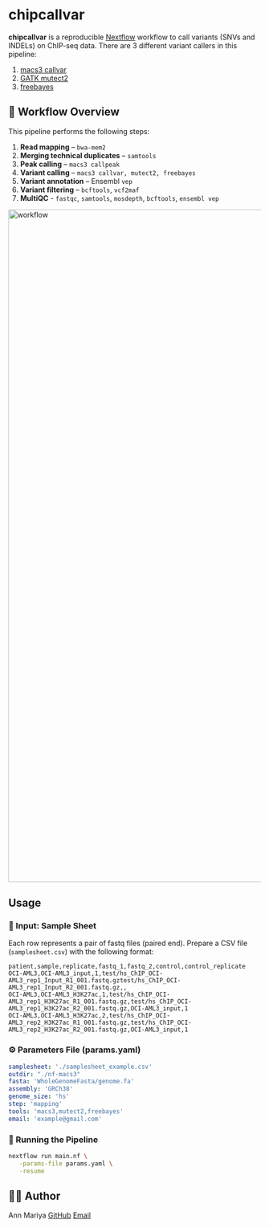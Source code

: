 # chipcallvar

**chipcallvar** is a reproducible [Nextflow](https://www.nextflow.io/) workflow to call variants (SNVs and INDELs) on ChIP-seq data.
There are 3 different variant callers in this pipeline:
1. [macs3 callvar](https://macs3-project.github.io/MACS/docs/callvar.html)
2. [GATK mutect2](https://gatk.broadinstitute.org/hc/en-us/articles/360037593851-Mutect2)
3. [freebayes](https://github.com/freebayes/freebayes)


## 🧬 Workflow Overview

This pipeline performs the following steps:

1. **Read mapping** – `bwa-mem2`
2. **Merging technical duplicates** – `samtools`
3. **Peak calling** – `macs3 callpeak`
4. **Variant calling** – `macs3 callvar, mutect2, freebayes`
5. **Variant annotation** – Ensembl `vep`
6. **Variant filtering** – `bcftools`, `vcf2maf`
7. **MultiQC** - `fastqc`, `samtools`, `mosdepth`, `bcftools`, `ensembl vep`

<img width="1340" alt="workflow" src="https://github.com/user-attachments/assets/a1821c20-c71e-4d9f-ba12-5c5abc14fe74" />


## Usage

### 📂 Input: Sample Sheet

Each row represents a pair of fastq files (paired end). Prepare a CSV file (`samplesheet.csv`) with the following format:

```csv
patient,sample,replicate,fastq_1,fastq_2,control,control_replicate
OCI-AML3,OCI-AML3_input,1,test/hs_ChIP_OCI-AML3_rep1_Input_R1_001.fastq.gztest/hs_ChIP_OCI-AML3_rep1_Input_R2_001.fastq.gz,,
OCI-AML3,OCI-AML3_H3K27ac,1,test/hs_ChIP_OCI-AML3_rep1_H3K27ac_R1_001.fastq.gz,test/hs_ChIP_OCI-AML3_rep1_H3K27ac_R2_001.fastq.gz,OCI-AML3_input,1
OCI-AML3,OCI-AML3_H3K27ac,2,test/hs_ChIP_OCI-AML3_rep2_H3K27ac_R1_001.fastq.gz,test/hs_ChIP_OCI-AML3_rep2_H3K27ac_R2_001.fastq.gz,OCI-AML3_input,1
```

### ⚙️ Parameters File (params.yaml)
```yaml
samplesheet: './samplesheet_example.csv'
outdir: "./nf-macs3"
fasta: 'WholeGenomeFasta/genome.fa'
assembly: 'GRCh38'
genome_size: 'hs'
step: 'mapping'
tools: 'macs3,mutect2,freebayes'
email: 'example@gmail.com'
```

### 🚀 Running the Pipeline

```bash
nextflow run main.nf \
   -params-file params.yaml \
   -resume
```


## 👩‍💻 Author

Ann Mariya
[GitHub](https://github.com/annmariyaes)
[Email](annmariya.elayani@gmail.com)
